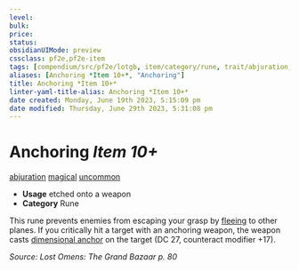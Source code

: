 ```yaml
---
level:
bulk:
price:
status:
obsidianUIMode: preview
cssclass: pf2e,pf2e-item
tags: [compendium/src/pf2e/lotgb, item/category/rune, trait/abjuration, trait/magical, trait/uncommon]
aliases: [Anchoring *Item 10+*, "Anchoring"]
title: Anchoring *Item 10+*
linter-yaml-title-alias: Anchoring *Item 10+*
date created: Monday, June 19th 2023, 5:15:09 pm
date modified: Thursday, June 29th 2023, 5:31:08 pm
---
```


# Anchoring *Item 10+*

[abjuration](rules/traits/abjuration.md) [magical](rules/traits/magical.md) [uncommon](rules/traits/uncommon.md)  

- **Usage** etched onto a weapon
- **Category** Rune

This rune prevents enemies from escaping your grasp by [fleeing](rules/conditions.md#Fleeing) to other planes. If you critically hit a target with an anchoring weapon, the weapon casts [dimensional anchor](compendium/spells/dimensional-anchor.md) on the target (DC 27, counteract modifier +17).

*Source: Lost Omens: The Grand Bazaar p. 80*
